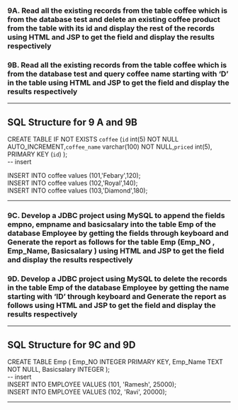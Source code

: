 ### 9A.  Read all the existing records from the table coffee which is from the database test and delete an existing coffee product  from the table with its id and display the rest of the records using HTML and JSP to get the field and display the results respectively

### 9B. Read all the existing records from the table coffee which is from the database test and query coffee name starting with ‘D’  in the table using HTML and JSP to get the field and display the results respectively
---
## SQL Structure for 9 A and 9B

CREATE TABLE IF NOT EXISTS `coffee` (`id` int(5) NOT NULL
AUTO_INCREMENT,`coffee_name` varchar(100) NOT NULL,`priced` int(5), PRIMARY KEY (`id`)
);  
-- insert    

INSERT INTO coffee values (101,'Febary',120);    
INSERT INTO coffee values (102,'Royal',140);    
INSERT INTO coffee values (103,'Diamond',180);    


---
### 9C. Develop a JDBC project using MySQL to append  the fields empno,  empname and basicsalary into the table Emp of the database Employee by getting the fields  through keyboard and Generate the report as follows for the table Emp (Emp\_NO , Emp\_Name, Basicsalary ) using HTML and JSP to get the field and display the results respectively

### 9D. Develop a JDBC project using MySQL to delete the records in the table Emp of the database Employee by getting the name starting with ‘ID’   through keyboard and Generate the report as follows using HTML and JSP to get the field and display the results respectively
---
## SQL Structure for 9C and 9D
CREATE TABLE Emp (
Emp_NO INTEGER PRIMARY KEY,
Emp_Name TEXT NOT NULL,
Basicsalary INTEGER
);  
-- insert    
INSERT INTO EMPLOYEE VALUES (101, 'Ramesh', 25000);    
INSERT INTO EMPLOYEE VALUES (102, 'Ravi', 20000);    

---
